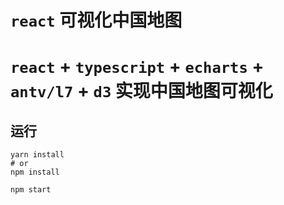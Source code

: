 # `react` 可视化中国地图

# `react` + `typescript` + `echarts` + `antv/l7` + `d3` 实现中国地图可视化

## 运行
```shell
yarn install
# or
npm install

npm start
```

